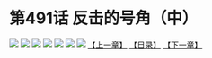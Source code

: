 # 第491话 反击的号角（中）
![](https://mhpic.xiaomingtaiji.net/comic/D/斗破苍穹拆分版/491话/1.jpg-zymk.middle.webp)
![](https://mhpic.xiaomingtaiji.net/comic/D/斗破苍穹拆分版/491话/2.jpg-zymk.middle.webp)
![](https://mhpic.xiaomingtaiji.net/comic/D/斗破苍穹拆分版/491话/3.jpg-zymk.middle.webp)
![](https://mhpic.xiaomingtaiji.net/comic/D/斗破苍穹拆分版/491话/4.jpg-zymk.middle.webp)
![](https://mhpic.xiaomingtaiji.net/comic/D/斗破苍穹拆分版/491话/5.jpg-zymk.middle.webp)
![](https://mhpic.xiaomingtaiji.net/comic/D/斗破苍穹拆分版/491话/6.jpg-zymk.middle.webp)
![](https://mhpic.xiaomingtaiji.net/comic/D/斗破苍穹拆分版/491话/7.jpg-zymk.middle.webp)
[【上一章】](./490.md)
[【目录】](./README.md)
[【下一章】](./492.md)
